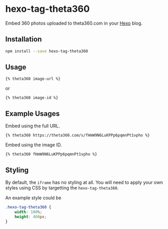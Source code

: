 # hexo-tag-theta360
Embed 360 photos uploaded to theta360.com in your [Hexo](https://github.com/hexojs/hexo) blog.

## Installation
```bash
npm install --save hexo-tag-theta360
```

## Usage
```swig
{% theta360 image-url %}
```

or 

```swig
{% theta360 image-id %}
```

## Example Usages
Embed using the full URL.
```swig
{% theta360 https://theta360.com/s/fHmW9N6LuKPPp6pqmnPt1vpho %}
```

Embed using the image ID.
```swig
{% theta360 fHmW9N6LuKPPp6pqmnPt1vpho %}
```

## Styling
By default, the `iframe` has no styling at all. You will need to apply your own styles using CSS by targetting the `hexo-tag-theta360`.

An example style could be

```css
.hexo-tag-theta360 {
    width: 100%;
    height: 400px;
}
```
